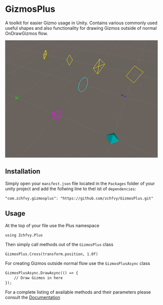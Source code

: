 # GizmosPlus
A toolkit for easier Gizmo usage in Unity.
Contains various commonly used useful shapes and also functionality for
drawing Gizmos outside of normal OnDrawGizmos flow.

![some gizmos from this package](Images/showcase.png)


## Installation

Simply open your `manifest.json` file located in the `Packages` folder of your
unity project and add the follwing line to thel ist of `dependencies`:
```
"com.zchfvy.gizmosplus": "https://github.com/zchfvy/GizmosPlus.git"
```

## Usage

At the top of your file use the Plus namespace
```
using Zchfvy.Plus
```

Then simply call methods out of the `GizmosPlus` class
```
GizmosPlus.Cross(transform.position, 1.0f)
```

For creating Gizmos outside normal flow use the `GizmosPlusAsync` class
```
GizmosPlusAsync.DrawAsync(() => {
    // Draw Gizmos in here
});
```

For a complete listing of available methods and their parameters please consult
the [Documentation](https://zchfvy.github.io/GizmosPlus/Documentation/html/annotated.html)
